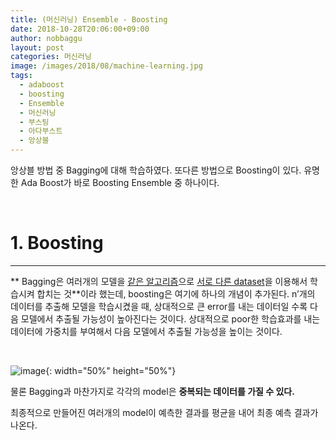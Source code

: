 ```yaml
---
title: (머신러닝) Ensemble - Boosting
date: 2018-10-28T20:06:00+09:00
author: nobbaggu
layout: post
categories: 머신러닝
image: /images/2018/08/machine-learning.jpg
tags:
  - adaboost
  - boosting
  - Ensemble
  - 머신러닝
  - 부스팅
  - 아다부스트
  - 앙상블
---
```

앙상블 방법 중 Bagging에 대해 학습하였다. 또다른 방법으로 Boosting이 있다. 유명한 Ada Boost가 바로 Boosting Ensemble 중 하나이다.

&nbsp;

# 1. Boosting

* * *

** Bagging은 여러개의 모델을 <span style="text-decoration: underline;">같은 알고리즘</span>으로 <span style="text-decoration: underline;">서로 다른 dataset</span>을 이용해서 학습시켜 합치는 것**이라 했는데, boosting은 여기에 하나의 개념이 추가된다. n&#8217;개의 데이터를 추출해 모델을 학습시켰을 때, 상대적으로 큰 error를 내는 데이터일 수록 다음 모델에서 추출될 가능성이 높아진다는 것이다. 상대적으로 poor한 학습효과를 내는 데이터에 가중치를 부여해서 다음 모델에서 추출될 가능성을 높이는 것이다.

&nbsp;

![image](https://nobbaggu.github.io/images/2018/10/no-name-7.jpg){: width="50%" height="50%"}

물론 Bagging과 마찬가지로 각각의 model은 **중복되는 데이터를 가질 수 있다.**

최종적으로 만들어진 여러개의 model이 예측한 결과를 평균을 내어 최종 예측 결과가 나온다.